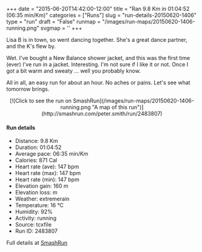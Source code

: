 +++
date = "2015-06-20T14:42:00-12:00"
title = "Ran 9.8 Km in 01:04:52 (06:35 min/Km)"
categories = ["Runs"]
slug = "run-details-20150620-1406"
type = "run"
draft = "False"
runmap = "/images/run-maps/20150620-1406-running.png"
svgmap = '<polyline points="76 100, 80 96, 82 91, 84 89, 84 83, 75 82, 73 70, 78 60, 81 58, 82 57, 83 51, 89 40, 86 36, 89 30, 84 27, 86 18, 88 14, 92 14, 95 11, 91 9, 57 0, 54 3, 52 12, 50 15, 45 15, 45 19, 44 19, 38 17, 34 23, 28 21, 17 35, 7 35, 6 42, 13 63, 18 75, 28 81, 38 85, 61 79, 66 76, 73 69, 81 59, 86 48, 89 44, 90 40, 90 41, 88 41, 89 45, 84 54, 77 61, 73 69, 74 80, 69 81, 72 88, 81 90, 77 100">'
+++

Lisa B is in town, so went dancing together. She's a great dance partner, and the K's flew by. 

Wet. I've bought a New Balance shower jacket, and this was the first time (ever) I've run in a jacket. Interesting. I'm not sure if I like it or not. Once I got a bit warm and sweaty ... well you probably know. 

All in all, an easy run for about an hour. No aches or pains. Let's see what tomorrow brings. 



<!--more-->

<center>
[![Click to see the run on SmashRun](/images/run-maps/20150620-1406-running.png "A map of this run")](http://smashrun.com/peter.smith/run/2483807)
</center>

#### Run details

* Distance: 9.8 Km
* Duration: 01:04:52
* Average pace: 06:35 min/Km
* Calories: 871 Cal
* Heart rate (ave): 147 bpm
* Heart rate (max): 147 bpm
* Heart rate (min): 147 bpm
* Elevation gain: 160 m
* Elevation loss:  m
* Weather: extremerain
* Temperature: 16 &deg;C
* Humidity: 92%
* Activity: running
* Source: tcxfile
* Run ID: 2483807

Full details at [SmashRun](http://smashrun.com/peter.smith/run/2483807)